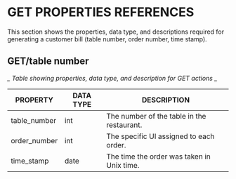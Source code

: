 # GET PROPERTIES REFERENCES 

This section shows the properties, data type, and descriptions required for generating a customer bill (table number, order number, time stamp).

## GET/table number 

*_ Table showing properties, data type, and description for GET actions _*  

| PROPERTY     | DATA TYPE | DESCRIPTION                                |
|--------------|-----------|--------------------------------------------|
| table_number | int       | The number of the table in the restaurant. |
| order_number | int       | The specific UI assigned to each order.    |
| time_stamp   | date      | The time the order was taken in Unix time. |
